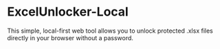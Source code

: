 # ExcelUnlocker-Local
This simple, local-first web tool allows you to unlock protected .xlsx files directly in your browser without a password.
